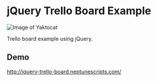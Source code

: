 # jQuery Trello Board Example

![Image of Yaktocat](http://jquery-trello-board.neptunescripts.com/screenshot.png)

Trello board example using jQuery.

## Demo
http://jquery-trello-board.neptunescripts.com/

